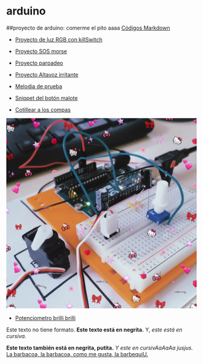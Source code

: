 # arduino
##proyecto de arduino: comerme el pito aaaa
[Códigos Markdown](https://guides.github.com/pdfs/markdown-cheatsheet-online.pdf)


* [Proyecto de luz RGB con killSwitch](https://github.com/chechiliaa/arduino/blob/main/triple_luz_naira.ino)

* [Proyecto SOS morse](https://github.com/chechiliaa/arduino/blob/main/Blink_SOS_morse.ino)

* [Proyecto parpadeo](https://github.com/chechiliaa/arduino/blob/main/parpadeo.ino)

* [Proyecto Altavoz irritante](https://github.com/chechiliaa/arduino/blob/main/altavoz.ino)

* [Melodia de prueba](https://github.com/chechiliaa/arduino/blob/main/altavoz_melodia_prueba.ino)

* [Snippet del botón malote](https://github.com/chechiliaa/arduino/blob/main/snippet_kill_switch.cpp)

* [Cotillear a los compas](https://github.com/d-prieto/arduinoCourse#repositorios-de-alumnos)


![texto](https://github.com/chechiliaa/arduino/blob/main/PicsArt_02-08-12.30.39.jpg)

* [Potenciometro brilli brilli](https://github.com/chechiliaa/arduino/blob/main/potenciometro%20brillibrilli)

Este texto no tiene formato. **Este texto está en negrita.** Y, _este está en cursiva._

<b>Este texto también está en negrita, putita.</b>
<i>Y este en cursivAaAaAa jusjus.</i>
<u>La barbacoa, la barbacoa, como me gusta, la barbequiU.</i>

